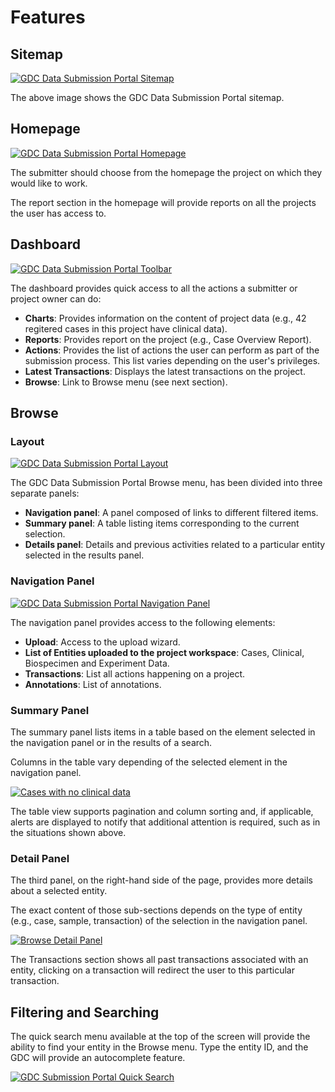 # Features

## Sitemap

[![GDC Data Submission Portal Sitemap](images/GDC_Submission_Sitemap.png)](images/GDC_Submission_Sitemap.png "Click to see the full image.")

The above image shows the GDC Data Submission Portal sitemap.

## Homepage

[![GDC Data Submission Portal Homepage](images/GDC_Submission_Homepage.png)](images/GDC_Submission_Homepage.png "Click to see the full image.")

The submitter should choose from the homepage the project on which they would like to work.

The report section in the homepage will provide reports on all the projects the user has access to.


## Dashboard


[![GDC Data Submission Portal Toolbar](images/GDC_Submission_Dashboard.png)](images/GDC_Submission_Dashboard.png "Click to see the full image.")

The dashboard provides quick access to all the actions a submitter or project owner can do:

* __Charts__: Provides information on the content of project data (e.g., 42 regitered cases in this project have clinical data).
* __Reports__: Provides report on the project (e.g., Case Overview Report).
* __Actions__: Provides the list of actions the user can perform as part of the submission process. This list varies depending on the user's privileges.
* __Latest Transactions__: Displays the latest transactions on the project.
* __Browse__: Link to Browse menu (see next section).

## Browse

### Layout

[![GDC Data Submission Portal Layout](images/GDC_Submission_Portal_Layout.png)](images/GDC_Submission_Portal_Layout.png "Click to see the full image.")

The GDC Data Submission Portal Browse menu, has been divided into three separate panels:

* __Navigation panel__: A panel composed of links to different filtered items.
* __Summary panel__: A table listing items corresponding to the current selection.
* __Details panel__: Details and previous activities related to a particular entity selected in the results panel.


### Navigation Panel

[![GDC Data Submission Portal Navigation Panel](images/GDC_Submission_Navigation.png)](images/GDC_Submission_Navigation.png "Click to see the full image.")

The navigation panel provides access to the following elements:

* __Upload__: Access to the upload wizard. 
* __List of Entities uploaded to the project workspace__: Cases, Clinical, Biospecimen and Experiment Data.
* __Transactions__: List all actions happening on a project.
* __Annotations__: List of annotations. 

### Summary Panel

The summary panel lists items in a table based on the element selected in the navigation panel or in the results of a search.

Columns in the table vary depending of the selected element in the navigation panel.

[![Cases with no clinical data](images/GDC_Submission_Cases_with_no_Clinical_Data.png)](images/GDC_Submission_Cases_with_no_Clinical_Data.png "Click to see the full image.")

The table view supports pagination and column sorting and, if applicable, alerts are displayed to notify that additional attention is required, such as in the situations shown above.


### Detail Panel

The third panel, on the right-hand side of the page, provides more details about a selected entity.

The exact content of those sub-sections depends on the type of entity (e.g., case, sample, transaction) of the selection in the navigation panel.

[![Browse Detail Panel](images/GDC_Submission_Details_Panel.png)](images/GDC_Submission_Details_Panel.png "Click to see the full image.")

The Transactions section shows all past transactions associated with an entity, clicking on a transaction will redirect the user to this particular transaction.

## Filtering and Searching

The quick search menu available at the top of the screen will provide the ability to find your entity in the Browse menu. Type the entity ID, and the GDC will provide an autocomplete feature.

[![GDC Submission Portal Quick Search](images/GDC_Submission_Quick_Search.png)](images/GDC_Submission_Quick_Search.png "Click to see the full image.")
